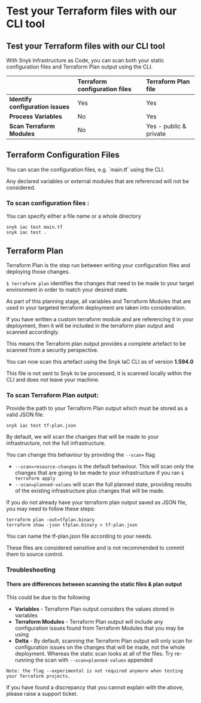 # Test your Terraform files with our CLI tool

##  Test your Terraform files with our CLI tool

With Snyk Infrastructure as Code, you can scan both your static configuration files and Terraform Plan output using the CLI. 

|  | **Terraform configuration files** | **Terraform Plan file** |
| :--- | :--- | :--- |
| **Identify configuration issues** | Yes | Yes |
| **Process Variables** | No | Yes |
| **Scan Terraform Modules** | No | Yes - public & private |

## Terraform Configuration Files

You can scan the configuration files, e.g. \`main.tf\` using the CLI. 

Any declared variables or external modules that are referenced will not be considered. 

### To scan configuration files :

You can specify either a file name or a whole directory

```text
snyk iac test main.tf
snyk iac test .
```

## Terraform Plan

Terraform Plan is the step run between writing your configuration files and deploying those changes.

`$ terraform plan` identifies the changes that need to be made to your target environment in order to match your desired state. 

As part of this planning stage, all variables and Terraform Modules that are used in your targeted terraform deployment are taken into consideration. 

If you have written a custom terraform module and are referencing it in your deployment, then it will be included in the terraform plan output and scanned accordingly. 

This means the Terraform plan output provides a complete artefact to be scanned from a security perspective. 

You can now scan this artefact using the Snyk IaC CLI as of version **1.594.0**

This file is not sent to Snyk to be processed, it is scanned locally within the CLI and does not leave your machine. 

### To scan Terraform Plan output:

Provide the path to your Terraform Plan output which must be stored as a valid JSON file. 

```text
snyk iac test tf-plan.json
```

By default, we will scan the changes that will be made to your infrastructure, not the full infrastructure. 

You can change this behaviour by providing the `--scan=` flag

* `--scan=resource-changes` is the default behaviour. This will scan only the changes that are going to be made to your infrastructure if you ran `$ terraform apply`
* `--scan=planned-values` will scan the full planned state, providing results of the existing infrastructure plus changes that will be made. 

If you do not already have your terraform plan output saved as JSON file, you may need to follow these steps:

```text
terraform plan -out=tfplan.binary
terraform show -json tfplan.binary > tf-plan.json
```

You can name the tf-plan.json file according to your needs. 

These files are considered sensitive and is not recommended to commit them to source control. 

### Troubleshooting

#### There are differences between scanning the static files & plan output

This could be due to the following

* **Variables** - Terraform Plan output considers the values stored in variables
* **Terraform Modules** - Terraform Plan output will include any configuration issues found from Terraform Modules that you may be using
* **Delta** - By default, scanning the Terraform Plan output will only scan for configuration issues on the changes that will be made, not the whole deployment. Whereas the static scan looks at all of the files. Try re-running the scan with `--scan=planned-values` appended

```text
Note: the flag --experimental is not required anymore when testing your Terraform projects.
```

If you have found a discrepancy that you cannot explain with the above, please raise a support ticket. 

